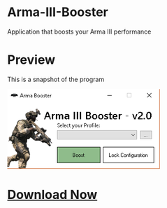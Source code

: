 # Arma-III-Booster
Application that boosts your Arma III performance

<h1> Preview </h1>
This is a snapshot of the program

![](/Preview.png)

[<h1>Download Now</h1>](https://github.com/Calvv/Arma-III-Booster/raw/master/Arma%20Booster.exe)

